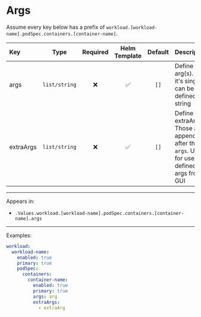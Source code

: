 # Args

Assume every key below has a prefix of `workload.[workload-name].podSpec.containers.[container-name]`.

| Key       |     Type      | Required | Helm Template | Default | Description                                                                                    |
| :-------- | :-----------: | :------: | :-----------: | :-----: | :--------------------------------------------------------------------------------------------- |
| args      | `list/string` |    ❌    |      ✅       |  `[]`   | Define arg(s). If it's single, can be defined as string                                        |
| extraArgs | `list/string` |    ❌    |      ✅       |  `[]`   | Define extraArg(s). Those are appended after the `args`. Useful for user defined args from GUI |

---

Appears in:

- `.Values.workload.[workload-name].podSpec.containers.[container-name].args`

---

Examples:

```yaml
workload:
  workload-name:
    enabled: true
    primary: true
    podSpec:
      containers:
        container-name:
          enabled: true
          primary: true
          args: arg
          extraArgs:
            - extraArg
```
